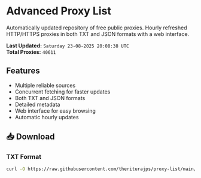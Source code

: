 # Advanced Proxy List

Automatically updated repository of free public proxies. Hourly refreshed HTTP/HTTPS proxies in both TXT and JSON formats with a web interface.

**Last Updated:** `Saturday 23-08-2025 20:08:38 UTC`  
**Total Proxies:** `40611`

## Features
- Multiple reliable sources
- Concurrent fetching for faster updates
- Both TXT and JSON formats
- Detailed metadata
- Web interface for easy browsing
- Automatic hourly updates

## 📥 Download

### TXT Format
```bash
curl -O https://raw.githubusercontent.com/theriturajps/proxy-list/main/proxies.txt